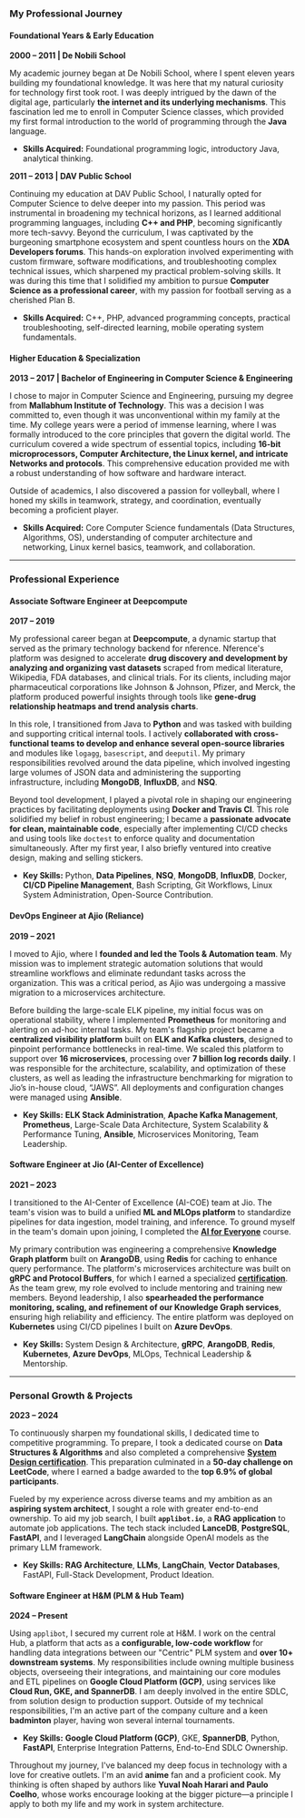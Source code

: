 ### My Professional Journey

#### **Foundational Years & Early Education**

**2000 – 2011 | De Nobili School**

My academic journey began at De Nobili School, where I spent eleven years building my foundational knowledge. It was here that my natural curiosity for technology first took root. I was deeply intrigued by the dawn of the digital age, particularly **the internet and its underlying mechanisms**. This fascination led me to enroll in Computer Science classes, which provided my first formal introduction to the world of programming through the **Java** language.

* **Skills Acquired:** Foundational programming logic, introductory Java, analytical thinking.

**2011 – 2013 | DAV Public School**

Continuing my education at DAV Public School, I naturally opted for Computer Science to delve deeper into my passion. This period was instrumental in broadening my technical horizons, as I learned additional programming languages, including **C++ and PHP**, becoming significantly more tech-savvy. Beyond the curriculum, I was captivated by the burgeoning smartphone ecosystem and spent countless hours on the **XDA Developers forums**. This hands-on exploration involved experimenting with custom firmware, software modifications, and troubleshooting complex technical issues, which sharpened my practical problem-solving skills. It was during this time that I solidified my ambition to pursue **Computer Science as a professional career**, with my passion for football serving as a cherished Plan B.

* **Skills Acquired:** C++, PHP, advanced programming concepts, practical troubleshooting, self-directed learning, mobile operating system fundamentals.

#### **Higher Education & Specialization**

**2013 – 2017 | Bachelor of Engineering in Computer Science & Engineering**

I chose to major in Computer Science and Engineering, pursuing my degree from **Mallabhum Institute of Technology**. This was a decision I was committed to, even though it was unconventional within my family at the time. My college years were a period of immense learning, where I was formally introduced to the core principles that govern the digital world. The curriculum covered a wide spectrum of essential topics, including **16-bit microprocessors, Computer Architecture, the Linux kernel, and intricate Networks and protocols**. This comprehensive education provided me with a robust understanding of how software and hardware interact.

Outside of academics, I also discovered a passion for volleyball, where I honed my skills in teamwork, strategy, and coordination, eventually becoming a proficient player.

* **Skills Acquired:** Core Computer Science fundamentals (Data Structures, Algorithms, OS), understanding of computer architecture and networking, Linux kernel basics, teamwork, and collaboration.

---

### **Professional Experience**

#### **Associate Software Engineer at Deepcompute**

**2017 – 2019**

My professional career began at **Deepcompute**, a dynamic startup that served as the primary technology backend for nference. Nference's platform was designed to accelerate **drug discovery and development by analyzing and organizing vast datasets** scraped from medical literature, Wikipedia, FDA databases, and clinical trials. For its clients, including major pharmaceutical corporations like Johnson & Johnson, Pfizer, and Merck, the platform produced powerful insights through tools like **gene-drug relationship heatmaps and trend analysis charts**.

In this role, I transitioned from Java to **Python** and was tasked with building and supporting critical internal tools. I actively **collaborated with cross-functional teams to develop and enhance several open-source libraries** and modules like `logagg`, `basescript`, and `deeputil`. My primary responsibilities revolved around the data pipeline, which involved ingesting large volumes of JSON data and administering the supporting infrastructure, including **MongoDB**, **InfluxDB**, and **NSQ**.

Beyond tool development, I played a pivotal role in shaping our engineering practices by facilitating deployments using **Docker and Travis CI**. This role solidified my belief in robust engineering; I became a **passionate advocate for clean, maintainable code**, especially after implementing CI/CD checks and using tools like `doctest` to enforce quality and documentation simultaneously. After my first year, I also briefly ventured into creative design, making and selling stickers.

* **Key Skills:** Python, **Data Pipelines**, **NSQ**, **MongoDB**, **InfluxDB**, Docker, **CI/CD Pipeline Management**, Bash Scripting, Git Workflows, Linux System Administration, Open-Source Contribution.

#### **DevOps Engineer at Ajio (Reliance)**

**2019 – 2021**

I moved to Ajio, where I **founded and led the Tools & Automation team**. My mission was to implement strategic automation solutions that would streamline workflows and eliminate redundant tasks across the organization. This was a critical period, as Ajio was undergoing a massive migration to a microservices architecture.

Before building the large-scale ELK pipeline, my initial focus was on operational stability, where I implemented **Prometheus** for monitoring and alerting on ad-hoc internal tasks. My team's flagship project became a **centralized visibility platform** built on **ELK and Kafka clusters**, designed to pinpoint performance bottlenecks in real-time. We scaled this platform to support over **16 microservices**, processing over **7 billion log records daily**. I was responsible for the architecture, scalability, and optimization of these clusters, as well as leading the infrastructure benchmarking for migration to Jio’s in-house cloud, “JAWS”. All deployments and configuration changes were managed using **Ansible**.

* **Key Skills:** **ELK Stack Administration**, **Apache Kafka Management**, **Prometheus**, Large-Scale Data Architecture, System Scalability & Performance Tuning, **Ansible**, Microservices Monitoring, Team Leadership.

#### **Software Engineer at Jio (AI-Center of Excellence)**

**2021 – 2023**

I transitioned to the AI-Center of Excellence (AI-COE) team at Jio. The team's vision was to build a unified **ML and MLOps platform** to standardize pipelines for data ingestion, model training, and inference. To ground myself in the team's domain upon joining, I completed the **[AI for Everyone](https://www.coursera.org/account/accomplishments/certificate/JMQWSQBKDSZC)** course.

My primary contribution was engineering a comprehensive **Knowledge Graph platform** built on **ArangoDB**, using **Redis** for caching to enhance query performance. The platform's microservices architecture was built on **gRPC and Protocol Buffers**, for which I earned a specialized **[certification](https://www.udemy.com/certificate/UC-1dd3f3c2-d8ad-46b5-9a09-801f26cf0df6/)**. As the team grew, my role evolved to include mentoring and training new members. Beyond leadership, I also **spearheaded the performance monitoring, scaling, and refinement of our Knowledge Graph services**, ensuring high reliability and efficiency. The entire platform was deployed on **Kubernetes** using CI/CD pipelines I built on **Azure DevOps**.

* **Key Skills:** System Design & Architecture, **gRPC**, **ArangoDB**, **Redis**, **Kubernetes**, **Azure DevOps**, MLOps, Technical Leadership & Mentorship.

---

### **Personal Growth & Projects**

**2023 – 2024**

To continuously sharpen my foundational skills, I dedicated time to competitive programming. To prepare, I took a dedicated course on **Data Structures & Algorithms** and also completed a comprehensive **[System Design certification](https://www.udemy.com/certificate/UC-a6688b24-e5c2-48e2-9c10-231f972eae68/)**. This preparation culminated in a **50-day challenge on LeetCode**, where I earned a badge awarded to the **top 6.9% of global participants**.

Fueled by my experience across diverse teams and my ambition as an **aspiring system architect**, I sought a role with greater end-to-end ownership. To aid my job search, I built **`applibot.io`**, a **RAG application** to automate job applications. The tech stack included **LanceDB**, **PostgreSQL**, **FastAPI**, and I leveraged **LangChain** alongside OpenAI models as the primary LLM framework.

* **Key Skills:** **RAG Architecture**, **LLMs**, **LangChain**, **Vector Databases**, FastAPI, Full-Stack Development, Product Ideation.

#### **Software Engineer at H&M (PLM & Hub Team)**

**2024 – Present**

Using `applibot`, I secured my current role at H&M. I work on the central Hub, a platform that acts as a **configurable, low-code workflow** for handling data integrations between our "Centric" PLM system and **over 10+ downstream systems**. My responsibilities include owning multiple business objects, overseeing their integrations, and maintaining our core modules and ETL pipelines on **Google Cloud Platform (GCP)**, using services like **Cloud Run, GKE, and SpannerDB**. I am deeply involved in the entire SDLC, from solution design to production support. Outside of my technical responsibilities, I'm an active part of the company culture and a keen **badminton** player, having won several internal tournaments.

* **Key Skills:** **Google Cloud Platform (GCP)**, GKE, **SpannerDB**, Python, **FastAPI**, Enterprise Integration Patterns, End-to-End SDLC Ownership.

Throughout my journey, I've balanced my deep focus in technology with a love for creative outlets. I'm an avid **anime** fan and a proficient cook. My thinking is often shaped by authors like **Yuval Noah Harari and Paulo Coelho**, whose works encourage looking at the bigger picture—a principle I apply to both my life and my work in system architecture.